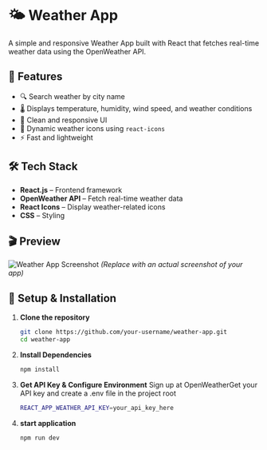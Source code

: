 # 🌤️ Weather App  

A simple and responsive Weather App built with React that fetches real-time weather data using the OpenWeather API.  

## 🚀 Features  
- 🔍 Search weather by city name  
- 🌡️ Displays temperature, humidity, wind speed, and weather conditions  
- 🎨 Clean and responsive UI  
- 🌙 Dynamic weather icons using `react-icons`  
- ⚡ Fast and lightweight  

## 🛠️ Tech Stack  
- **React.js** – Frontend framework  
- **OpenWeather API** – Fetch real-time weather data  
- **React Icons** – Display weather-related icons  
- **CSS** – Styling  

## 🎬 Preview  
![Weather App Screenshot](https://your-image-link.com) *(Replace with an actual screenshot of your app)*  

## 🔧 Setup & Installation  

1. **Clone the repository**  
   ```bash
   git clone https://github.com/your-username/weather-app.git
   cd weather-app
2. **Install Dependencies**
   ```bash
   npm install
3. **Get API Key & Configure Environment**
   Sign up at OpenWeatherGet your API key and create a .env file in the project root
    ```bash
    REACT_APP_WEATHER_API_KEY=your_api_key_here
4. **start application**
    ```bash
   npm run dev
